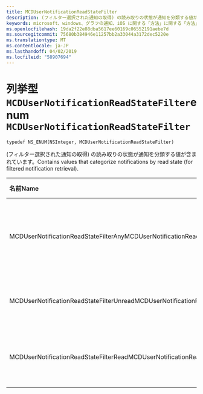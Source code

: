 ```yaml
---
title: MCDUserNotificationReadStateFilter
description: (フィルター選択された通知の取得) の読み取りの状態が通知を分類する値が含まれています。
keywords: microsoft、windows、グラフの通知、iOS に関する「方法」に関する「方法」の iPhone
ms.openlocfilehash: 19da2f22e88dba5617ee60169c06552191aebe7d
ms.sourcegitcommit: 75680b384946e11257bb2a33044a3172dec5220e
ms.translationtype: MT
ms.contentlocale: ja-JP
ms.lasthandoff: 04/02/2019
ms.locfileid: "58907694"
---
```

# <a name="enum-mcdusernotificationreadstatefilter"></a><span data-ttu-id="fe925-104">列挙型 `MCDUserNotificationReadStateFilter`</span><span class="sxs-lookup"><span data-stu-id="fe925-104">enum `MCDUserNotificationReadStateFilter`</span></span>

```
typedef NS_ENUM(NSInteger, MCDUserNotificationReadStateFilter)
```

<span data-ttu-id="fe925-105">(フィルター選択された通知の取得) の読み取りの状態が通知を分類する値が含まれています。</span><span class="sxs-lookup"><span data-stu-id="fe925-105">Contains values that categorize notifications by read state (for filtered notification retrieval).</span></span>

|<span data-ttu-id="fe925-106">名前</span><span class="sxs-lookup"><span data-stu-id="fe925-106">Name</span></span> | <span data-ttu-id="fe925-107">値</span><span class="sxs-lookup"><span data-stu-id="fe925-107">Value</span></span> | <span data-ttu-id="fe925-108">説明</span><span class="sxs-lookup"><span data-stu-id="fe925-108">Description</span></span> |
|:-- |:-- |:-- |
|   <span data-ttu-id="fe925-109">MCDUserNotificationReadStateFilterAny</span><span class="sxs-lookup"><span data-stu-id="fe925-109">MCDUserNotificationReadStateFilterAny</span></span> | <span data-ttu-id="fe925-110">0</span><span class="sxs-lookup"><span data-stu-id="fe925-110">0</span></span> | <span data-ttu-id="fe925-111">読み取り状態に関係なく通知が含まれます。</span><span class="sxs-lookup"><span data-stu-id="fe925-111">Include notifications regardless of read state.</span></span>|
|   <span data-ttu-id="fe925-112">MCDUserNotificationReadStateFilterUnread</span><span class="sxs-lookup"><span data-stu-id="fe925-112">MCDUserNotificationReadStateFilterUnread</span></span> | <span data-ttu-id="fe925-113">1</span><span class="sxs-lookup"><span data-stu-id="fe925-113">1</span></span> | <span data-ttu-id="fe925-114">未読の通知が含まれます。</span><span class="sxs-lookup"><span data-stu-id="fe925-114">Include notifications that haven't been read.</span></span>|
|   <span data-ttu-id="fe925-115">MCDUserNotificationReadStateFilterRead</span><span class="sxs-lookup"><span data-stu-id="fe925-115">MCDUserNotificationReadStateFilterRead</span></span> | <span data-ttu-id="fe925-116">2</span><span class="sxs-lookup"><span data-stu-id="fe925-116">2</span></span> | <span data-ttu-id="fe925-117">読み取られた通知が含まれます。</span><span class="sxs-lookup"><span data-stu-id="fe925-117">Include notifications that have been read.</span></span> |